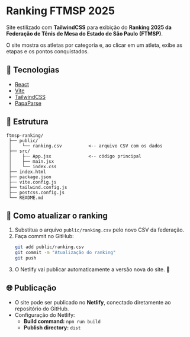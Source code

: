 # Ranking FTMSP 2025

Site estilizado com **TailwindCSS** para exibição do **Ranking 2025 da Federação de Tênis de Mesa do Estado de São Paulo (FTMSP)**.

O site mostra os atletas por categoria e, ao clicar em um atleta, exibe as etapas e os pontos conquistados.

## 🚀 Tecnologias
- [React](https://react.dev/)
- [Vite](https://vitejs.dev/)
- [TailwindCSS](https://tailwindcss.com/)
- [PapaParse](https://www.papaparse.com/)

## 📂 Estrutura
```
ftmsp-ranking/
 ├── public/
 │    └── ranking.csv          <-- arquivo CSV com os dados
 ├── src/
 │    ├── App.jsx              <-- código principal
 │    ├── main.jsx
 │    └── index.css
 ├── index.html
 ├── package.json
 ├── vite.config.js
 ├── tailwind.config.js
 ├── postcss.config.js
 └── README.md
```

## 🔄 Como atualizar o ranking
1. Substitua o arquivo `public/ranking.csv` pelo novo CSV da federação.
2. Faça commit no GitHub:
   ```bash
   git add public/ranking.csv
   git commit -m "Atualização do ranking"
   git push
   ```
3. O Netlify vai publicar automaticamente a versão nova do site. 🎉

## 🌐 Publicação
- O site pode ser publicado no **Netlify**, conectado diretamente ao repositório do GitHub.
- Configuração do Netlify:
  - **Build command:** `npm run build`
  - **Publish directory:** `dist`
